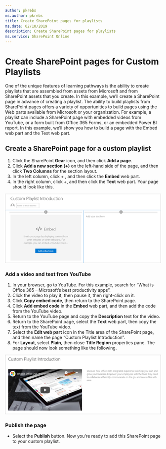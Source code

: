 ```yaml
---
author: pkrebs
ms.author: pkrebs
title: Create SharePoint pages for playlists
ms.date: 02/10/2019
description: Create SharePoint pages for playlists
ms.service: SharePoint Online
---
```


# Create SharePoint pages for Custom Playlists

One of the unique features of learning pathways is the ability to create playlists that are assembled from assets from Microsoft and from SharePoint assets that you create. In this example, we’ll create a SharePoint page in advance of creating a playlist. The ability to build playlists from SharePoint pages offers a variety of opportunities to build pages using the Web parts available from Microsoft or your organization. For example, a playlist can include a SharePoint page with embedded videos from YouTube, or a form built from Office 365 Forms, or an embedded Power BI report. In this example, we’ll show you how to build a page with the Embed web part and the Text web part.  

## Create a SharePoint page for a custom playlist

1. Click the SharePoint **Gear** icon, and then click **Add a page**.
2. Click **Add a new section (+)** on the left-hand side of the page, and then click **Two Columns** for the section layout.
3. In the left column, click + , and then click the **Embed** web part. 
4. In the right column, click +, and then click the **Text** web part. Your page should look like this.

![cg-pagenewstart.png](media/cg-pagenewstart.png)

### Add a video and text from YouTube

1. In your browser, go to YouTube. For this example, search for “What is Office 365 – Microsoft’s best productivity apps”.
2. Click the video to play it, then pause it, then right-click on it. 
3. Click **Copy embed code**, then return to the SharePoint page. 
4. Click **Add embed code** in the **Embed** web part, and then add the code from the YouTube video.
5. Return to the YouTube page and copy the **Description** text for the video. 
6. Return to the SharePoint page, select the **Text** web part, then copy the text from the YouTube video.
7. Select the **Edit web part** icon  in the Title area of the SharePoint page, and then name the page “Custom Playlist Introduction”. 
8. For **Layout**, select **Plain**, then close **Title Region** properties pane. The page should now look something like the following. 

![cg-pagenewfinish.png](media/cg-pagenewfinish.png)

### Publish the page

- Select the **Publish** button. Now you're ready to add this SharePoint page to your custom playlist. 
